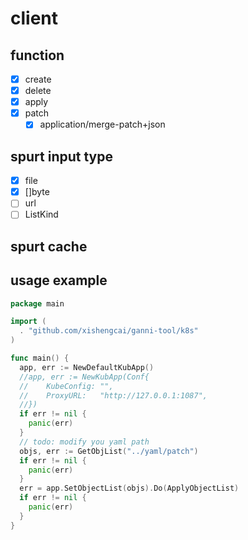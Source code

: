 # client

## function
- [x] create
- [x] delete 
- [x] apply
- [x] patch
    - [x] application/merge-patch+json

## spurt input type
- [x] file
- [x] []byte
- [ ] url
- [ ] ListKind

## spurt cache


## usage example
```go
package main

import (
  . "github.com/xishengcai/ganni-tool/k8s"
)

func main() {
  app, err := NewDefaultKubApp()
  //app, err := NewKubApp(Conf{
  //	KubeConfig: "",
  //	ProxyURL:   "http://127.0.0.1:1087",
  //})
  if err != nil {
    panic(err)
  }
  // todo: modify you yaml path
  objs, err := GetObjList("../yaml/patch")
  if err != nil {
    panic(err)
  }
  err = app.SetObjectList(objs).Do(ApplyObjectList)
  if err != nil {
    panic(err)
  }
}

```